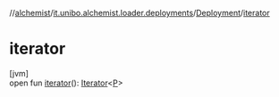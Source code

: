 //[alchemist](../../../index.md)/[it.unibo.alchemist.loader.deployments](../index.md)/[Deployment](index.md)/[iterator](iterator.md)

# iterator

[jvm]\
open fun [iterator](iterator.md)(): [Iterator](https://docs.oracle.com/javase/8/docs/api/java/util/Iterator.html)<[P](../-circle/index.md)>
